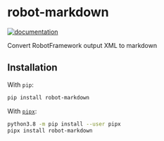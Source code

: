 # robot-markdown

<!-- [![ci](https://github.com/chme/python-robot-markdown/workflows/ci/badge.svg)](https://github.com/chme/python-robot-markdown/actions?query=workflow%3Aci) -->
[![documentation](https://img.shields.io/badge/docs-mkdocs%20material-blue.svg?style=flat)](https://chme.github.io/python-robot-markdown/)
<!-- [![pypi version](https://img.shields.io/pypi/v/robot-markdown.svg)](https://pypi.org/project/robot-markdown/) -->

Convert RobotFramework output XML to markdown


## Installation

With `pip`:

```bash
pip install robot-markdown
```

With [`pipx`](https://github.com/pipxproject/pipx):

```bash
python3.8 -m pip install --user pipx
pipx install robot-markdown
```
